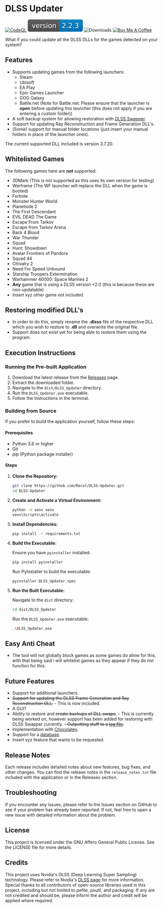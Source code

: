 # DLSS Updater

[![CodeQL](https://github.com/Recol/DLSS-Updater/actions/workflows/github-code-scanning/codeql/badge.svg)](https://github.com/Recol/DLSS-Updater/actions?query=workflow%3ACodeQL)
![Version](./version.svg)
![Downloads](https://img.shields.io/badge/Downloads-14180-blue)
[![Buy Me A Coffee](https://img.shields.io/badge/Buy%20Me%20A%20Coffee-donate-yellow.svg)](https://buymeacoffee.com/decouk)


What if you could update all the DLSS DLLs for the games detected on your system?

## Features

- Supports updating games from the following launchers:
  - Steam
  - Ubisoft
  - EA Play
  - Epic Games Launcher
  - GOG Galaxy
  - Battle.net (Note for Battle.net: Please ensure that the launcher is **open** before updating this launcher (this does not apply if you are entering a custom folder))
- A soft backup system for allowing restoration with [DLSS Swapper](https://github.com/beeradmoore/dlss-swapper).
- Support for updating Ray Reconstruction and Frame Generation DLL's.
- (Some) support for manual folder locations (just insert your manual folders in place of the launcher ones).

The current supported DLL included is version 3.7.20.

## Whitelisted Games

The following games here are **not** supported:
- 3DMark (This is not supported as this uses its own version for testing)
- Warframe (The WF launcher will replace the DLL when the game is booted)
- Fortnite
- Monster Hunter World
- Planetside 2
- The First Descendant
- EVIL DEAD The Game
- Escape From Tarkov
- Escape from Tarkov Arena
- Back 4 Blood
- War Thunder
- Squad
- Hunt: Showdown
- Avatar Frontiers of Pandora
- Squad 44
- Chivalry 2
- Need For Speed Unbound
- Starship Troopers Extermination
- Warhammer 40000: Space Marines 2
- **Any** game that is using a DLSS version <2.0 (this is because these are non-updatable)
- Insert xyz other game not included.

## Restoring modified DLL's
- In order to do this, simply rename the **.dlsss** file of the respective DLL which you wish to restore to **.dll** and overwrite the original file. 
- Support does not exist yet for being able to restore them using the program.

## Execution Instructions

### Running the Pre-built Application

1. Download the latest release from the [Releases](https://github.com/Recol/DLSS-Updater/releases) page.
2. Extract the downloaded folder.
3. Navigate to the `dist/DLSS_Updater` directory.
4. Run the `DLSS_Updater.exe` executable.
5. Follow the instructions in the terminal.


### Building from Source

If you prefer to build the application yourself, follow these steps:

#### Prerequisites

- Python 3.6 or higher
- Git
- pip (Python package installer)

#### Steps

1. **Clone the Repository:**

    ```sh
    git clone https://github.com/Recol/DLSS-Updater.git
    cd DLSS-Updater
    ```

2. **Create and Activate a Virtual Environment:**

    ```sh
    python -m venv venv
    venv\Scripts\activate
    ```

3. **Install Dependencies:**

    ```sh
    pip install -r requirements.txt
    ```

4. **Build the Executable:**

    Ensure you have `pyinstaller` installed:

    ```sh
    pip install pyinstaller
    ```

    Run PyInstaller to build the executable:

    ```sh
    pyinstaller DLSS_Updater.spec
    ```

5. **Run the Built Executable:**

    Navigate to the `dist` directory:

    ```sh
    cd dist/DLSS_Updater
    ```

    Run the `DLSS_Updater.exe` executable:

    ```sh
    .\DLSS_Updater.exe
    ```

## Easy Anti Cheat
- The tool will not globally block games as some games do allow for this, with that being said i will whitelist games as they appear if they do not function for this.

## Future Features

- Support for additional launchers.
- ~~Support for updating the DLSS Frame Generation and Ray Reconstruction DLL.~~ - This is now included.
- A GUI?
- Ability to restore and ~~create backups of DLL swaps~~. - This is currently being worked on, however support has been added for restoring with DLSS Swapper currently.
~~- Outputting stuff to a [log file](https://github.com/Recol/DLSS-Updater/issues/11).~~
- Implementation with [Chocolatey](https://github.com/Recol/DLSS-Updater/issues/4).
- Support for a [database](https://github.com/Recol/DLSS-Updater/issues/9).
- Insert xyz feature that wants to be requested.
## Release Notes

Each release includes detailed notes about new features, bug fixes, and other changes. You can find the release notes in the `release_notes.txt` file included with the application or in the Releases section.

## Troubleshooting

If you encounter any issues, please refer to the Issues section on GitHub to see if your problem has already been reported. If not, feel free to open a new issue with detailed information about the problem.

## License

This project is licensed under the GNU Affero General Public License. See the LICENSE file for more details.

## Credits

This project uses Nvidia's DLSS (Deep Learning Super Sampling) technology. Please refer to Nvidia's [DLSS page](https://www.nvidia.com/en-us/geforce/technologies/dlss/) for more information. Special thanks to all contributors of open-source libraries used in this project, including but not limited to pefile, psutil, and packaging. If any are not credited and should be, please inform the author and credit will be applied where required.
